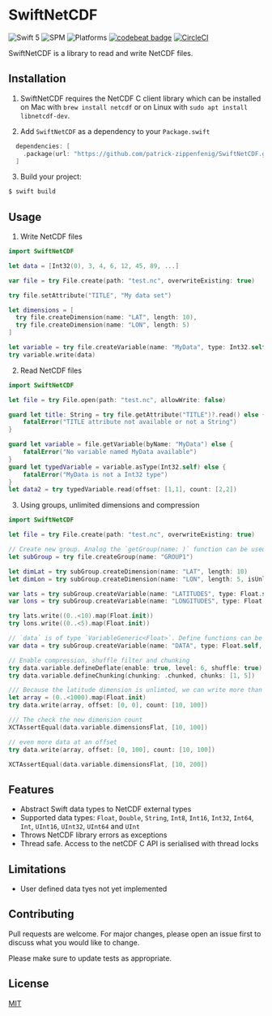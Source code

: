 # SwiftNetCDF
![Swift 5](https://img.shields.io/badge/Swift-5-orange.svg) ![SPM](https://img.shields.io/badge/SPM-compatible-green.svg) ![Platforms](https://img.shields.io/badge/Platforms-macOS%20Linux-green.svg) [![codebeat badge](https://codebeat.co/badges/cca7b706-6c03-4b0a-ad0b-f730563e0ef5)](https://codebeat.co/projects/github-com-patrick-zippenfenig-swiftnetcdf-master) [![CircleCI](https://circleci.com/gh/patrick-zippenfenig/SwiftNetCDF/tree/master.svg?style=svg)](https://circleci.com/gh/patrick-zippenfenig/SwiftNetCDF/tree/master) 

SwiftNetCDF is a library to read and write NetCDF files.

## Installation
1. SwiftNetCDF requires the NetCDF C client library which can be installed on Mac with `brew install netcdf` or on Linux with `sudo apt install libnetcdf-dev`.

2. Add `SwiftNetCDF` as a dependency to your `Package.swift`

```swift
  dependencies: [
    .package(url: "https://github.com/patrick-zippenfenig/SwiftNetCDF.git", from: "0.0.0")
  ]
```

3. Build your project:

```bash
$ swift build
```

## Usage 
1. Write NetCDF files

```swift
import SwiftNetCDF

let data = [Int32(0), 3, 4, 6, 12, 45, 89, ...]

var file = try File.create(path: "test.nc", overwriteExisting: true)

try file.setAttribute("TITLE", "My data set")

let dimensions = [
  try file.createDimension(name: "LAT", length: 10),
  try file.createDimension(name: "LON", length: 5)
]

let variable = try file.createVariable(name: "MyData", type: Int32.self, dimensions: dimensions)
try variable.write(data)
```

2. Read NetCDF files

```swift
import SwiftNetCDF

let file = try File.open(path: "test.nc", allowWrite: false)

guard let title: String = try file.getAttribute("TITLE")?.read() else {
    fatalError("TITLE attribute not available or not a String")
}

guard let variable = file.getVariable(byName: "MyData") else {
    fatalError("No variable named MyData available")
}
guard let typedVariable = variable.asType(Int32.self) else {
    fatalError("MyData is not a Int32 type")
}
let data2 = try typedVariable.read(offset: [1,1], count: [2,2])
```

3. Using groups, unlimited dimensions and compression

```swift
import SwiftNetCDF

let file = try File.create(path: "test.nc", overwriteExisting: true)

// Create new group. Analog the `getGroup(name: )` function can be used for existing groups
let subGroup = try file.createGroup(name: "GROUP1")

let dimLat = try subGroup.createDimension(name: "LAT", length: 10)
let dimLon = try subGroup.createDimension(name: "LON", length: 5, isUnlimited: true)

var lats = try subGroup.createVariable(name: "LATITUDES", type: Float.self, dimensions: [dimLat])
var lons = try subGroup.createVariable(name: "LONGITUDES", type: Float.self, dimensions: [dimLon])

try lats.write((0..<10).map(Float.init))
try lons.write((0..<5).map(Float.init))

// `data` is of type `VariableGeneric<Float>`. Define functions can be accessed via `data.variable`
var data = try subGroup.createVariable(name: "DATA", type: Float.self, dimensions: [dimLat, dimLon])

// Enable compression, shuffle filter and chunking
try data.variable.defineDeflate(enable: true, level: 6, shuffle: true)
try data.variable.defineChunking(chunking: .chunked, chunks: [1, 5])

/// Because the latitude dimension is unlimted, we can write more than the defined size
let array = (0..<1000).map(Float.init)
try data.write(array, offset: [0, 0], count: [10, 100])

/// The check the new dimension count
XCTAssertEqual(data.variable.dimensionsFlat, [10, 100])

// even more data at an offset
try data.write(array, offset: [0, 100], count: [10, 100])

XCTAssertEqual(data.variable.dimensionsFlat, [10, 200])
```


## Features
- Abstract Swift data types to NetCDF external types
- Supported data types: `Float`, `Double`, `String`, `Int8`, `Int16`, `Int32`, `Int64`, `Int`, `UInt16`, `UInt32`, `UInt64` and `UInt`
- Throws NetCDF library errors as exceptions
- Thread safe. Access to the netCDF C API is serialised with thread locks

## Limitations
- User defined data tyes not yet implemented

## Contributing
Pull requests are welcome. For major changes, please open an issue first to discuss what you would like to change.

Please make sure to update tests as appropriate.

## License
[MIT](https://choosealicense.com/licenses/mit/)
